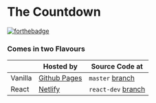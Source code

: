 # The Countdown

[![forthebadge](https://forthebadge.com/images/badges/uses-html.svg)](https://forthebadge.com)

### Comes in two Flavours

    
|         	| Hosted by                                                 	| Source Code at                                                                 	|
|---------	|-----------------------------------------------------------	|--------------------------------------------------------------------------------	|
| Vanilla 	| [Github Pages](https://daashandayo.github.io/the-countdown/) 	| `master` [branch](https://github.com/juzQrios/the-countdown/tree/master)       	|
| React   	| [Netlify](https://brave-rosalind-36f008.netlify.com/)     	| `react-dev` [branch](https://github.com/juzQrios/the-countdown/tree/react-dev) 	|
